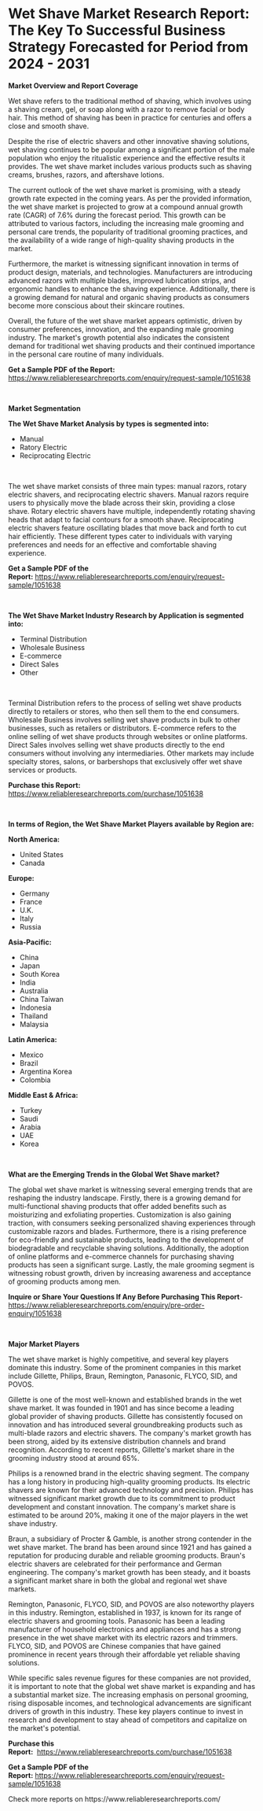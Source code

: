 <p><h1>Wet Shave Market Research Report: The Key To Successful Business Strategy Forecasted for Period from 2024 - 2031</h1></p><p><strong>Market Overview and Report Coverage</strong></p>
<p><p>Wet shave refers to the traditional method of shaving, which involves using a shaving cream, gel, or soap along with a razor to remove facial or body hair. This method of shaving has been in practice for centuries and offers a close and smooth shave.</p><p>Despite the rise of electric shavers and other innovative shaving solutions, wet shaving continues to be popular among a significant portion of the male population who enjoy the ritualistic experience and the effective results it provides. The wet shave market includes various products such as shaving creams, brushes, razors, and aftershave lotions.</p><p>The current outlook of the wet shave market is promising, with a steady growth rate expected in the coming years. As per the provided information, the wet shave market is projected to grow at a compound annual growth rate (CAGR) of 7.6% during the forecast period. This growth can be attributed to various factors, including the increasing male grooming and personal care trends, the popularity of traditional grooming practices, and the availability of a wide range of high-quality shaving products in the market.</p><p>Furthermore, the market is witnessing significant innovation in terms of product design, materials, and technologies. Manufacturers are introducing advanced razors with multiple blades, improved lubrication strips, and ergonomic handles to enhance the shaving experience. Additionally, there is a growing demand for natural and organic shaving products as consumers become more conscious about their skincare routines.</p><p>Overall, the future of the wet shave market appears optimistic, driven by consumer preferences, innovation, and the expanding male grooming industry. The market's growth potential also indicates the consistent demand for traditional wet shaving products and their continued importance in the personal care routine of many individuals.</p></p>
<p><strong>Get a Sample PDF of the Report:</strong> <a href="https://www.reliableresearchreports.com/enquiry/request-sample/1051638">https://www.reliableresearchreports.com/enquiry/request-sample/1051638</a></p>
<p>&nbsp;</p>
<p><strong>Market Segmentation</strong></p>
<p><strong>The Wet Shave Market Analysis by types is segmented into:</strong></p>
<p><ul><li>Manual</li><li>Ratory Electric</li><li>Reciprocating Electric</li></ul></p>
<p>&nbsp;</p>
<p><p>The wet shave market consists of three main types: manual razors, rotary electric shavers, and reciprocating electric shavers. Manual razors require users to physically move the blade across their skin, providing a close shave. Rotary electric shavers have multiple, independently rotating shaving heads that adapt to facial contours for a smooth shave. Reciprocating electric shavers feature oscillating blades that move back and forth to cut hair efficiently. These different types cater to individuals with varying preferences and needs for an effective and comfortable shaving experience.</p></p>
<p><strong>Get a Sample PDF of the Report:</strong>&nbsp;<a href="https://www.reliableresearchreports.com/enquiry/request-sample/1051638">https://www.reliableresearchreports.com/enquiry/request-sample/1051638</a></p>
<p>&nbsp;</p>
<p><strong>The Wet Shave Market Industry Research by Application is segmented into:</strong></p>
<p><ul><li>Terminal Distribution</li><li>Wholesale Business</li><li>E-commerce</li><li>Direct Sales</li><li>Other</li></ul></p>
<p>&nbsp;</p>
<p><p>Terminal Distribution refers to the process of selling wet shave products directly to retailers or stores, who then sell them to the end consumers. Wholesale Business involves selling wet shave products in bulk to other businesses, such as retailers or distributors. E-commerce refers to the online selling of wet shave products through websites or online platforms. Direct Sales involves selling wet shave products directly to the end consumers without involving any intermediaries. Other markets may include specialty stores, salons, or barbershops that exclusively offer wet shave services or products.</p></p>
<p><strong>Purchase this Report:</strong>&nbsp; <a href="https://www.reliableresearchreports.com/purchase/1051638">https://www.reliableresearchreports.com/purchase/1051638</a></p>
<p>&nbsp;</p>
<p><strong>In terms of Region, the Wet Shave Market Players available by Region are:</strong></p>
<p>
    <p> <strong> North America: </strong>
        <ul>
            <li>United States</li>
            <li>Canada</li>
        </ul>
        </p> 
    <p> <strong> Europe: </strong>
        <ul>
            <li>Germany</li>
            <li>France</li>
            <li>U.K.</li>
            <li>Italy</li>
            <li>Russia</li>
        </ul>
        </p> 
    <p> <strong> Asia-Pacific: </strong>
        <ul>
            <li>China</li>
            <li>Japan</li>
            <li>South Korea</li>
            <li>India</li>
            <li>Australia</li>
            <li>China Taiwan</li>
            <li>Indonesia</li>
            <li>Thailand</li>
            <li>Malaysia</li>
        </ul>
        </p> 
    <p> <strong> Latin America: </strong>
        <ul>
            <li>Mexico</li>
            <li>Brazil</li>
            <li>Argentina Korea</li>
            <li>Colombia</li>
        </ul>
        </p> 
    <p> <strong> Middle East & Africa: </strong>
        <ul>
            <li>Turkey</li>
            <li>Saudi</li>
            <li>Arabia</li>
            <li>UAE</li>
            <li>Korea</li>
        </ul>
    </p>
    </p>
<p>&nbsp;</p>
<p><strong>What are the Emerging Trends in the Global Wet Shave market?</strong></p>
<p><p>The global wet shave market is witnessing several emerging trends that are reshaping the industry landscape. Firstly, there is a growing demand for multi-functional shaving products that offer added benefits such as moisturizing and exfoliating properties. Customization is also gaining traction, with consumers seeking personalized shaving experiences through customizable razors and blades. Furthermore, there is a rising preference for eco-friendly and sustainable products, leading to the development of biodegradable and recyclable shaving solutions. Additionally, the adoption of online platforms and e-commerce channels for purchasing shaving products has seen a significant surge. Lastly, the male grooming segment is witnessing robust growth, driven by increasing awareness and acceptance of grooming products among men.</p></p>
<p><strong>Inquire or Share Your Questions If Any Before Purchasing This Report</strong>- <a href="https://www.reliableresearchreports.com/enquiry/pre-order-enquiry/1051638">https://www.reliableresearchreports.com/enquiry/pre-order-enquiry/1051638</a></p>
<p>&nbsp;</p>
<p><strong>Major Market Players</strong></p>
<p><p>The wet shave market is highly competitive, and several key players dominate this industry. Some of the prominent companies in this market include Gillette, Philips, Braun, Remington, Panasonic, FLYCO, SID, and POVOS.</p><p>Gillette is one of the most well-known and established brands in the wet shave market. It was founded in 1901 and has since become a leading global provider of shaving products. Gillette has consistently focused on innovation and has introduced several groundbreaking products such as multi-blade razors and electric shavers. The company's market growth has been strong, aided by its extensive distribution channels and brand recognition. According to recent reports, Gillette's market share in the grooming industry stood at around 65%.</p><p>Philips is a renowned brand in the electric shaving segment. The company has a long history in producing high-quality grooming products. Its electric shavers are known for their advanced technology and precision. Philips has witnessed significant market growth due to its commitment to product development and constant innovation. The company's market share is estimated to be around 20%, making it one of the major players in the wet shave industry.</p><p>Braun, a subsidiary of Procter & Gamble, is another strong contender in the wet shave market. The brand has been around since 1921 and has gained a reputation for producing durable and reliable grooming products. Braun's electric shavers are celebrated for their performance and German engineering. The company's market growth has been steady, and it boasts a significant market share in both the global and regional wet shave markets.</p><p>Remington, Panasonic, FLYCO, SID, and POVOS are also noteworthy players in this industry. Remington, established in 1937, is known for its range of electric shavers and grooming tools. Panasonic has been a leading manufacturer of household electronics and appliances and has a strong presence in the wet shave market with its electric razors and trimmers. FLYCO, SID, and POVOS are Chinese companies that have gained prominence in recent years through their affordable yet reliable shaving solutions.</p><p>While specific sales revenue figures for these companies are not provided, it is important to note that the global wet shave market is expanding and has a substantial market size. The increasing emphasis on personal grooming, rising disposable incomes, and technological advancements are significant drivers of growth in this industry. These key players continue to invest in research and development to stay ahead of competitors and capitalize on the market's potential.</p></p>
<p><strong>Purchase this Report:</strong>&nbsp;&nbsp;<a href="https://www.reliableresearchreports.com/purchase/1051638">https://www.reliableresearchreports.com/purchase/1051638</a></p>
<p></p>
<p><strong>Get a Sample PDF of the Report:</strong>&nbsp;<a href="https://www.reliableresearchreports.com/enquiry/request-sample/1051638">https://www.reliableresearchreports.com/enquiry/request-sample/1051638</a></p>
<p>Check more reports on https://www.reliableresearchreports.com/</p>